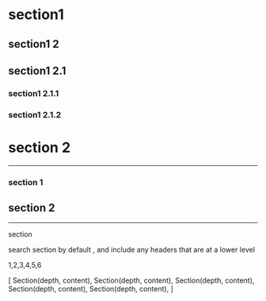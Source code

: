 # section1

## section1 2

## section1 2.1

### section1 2.1.1

### section1 2.1.2

# section 2
--------

### section 1

## section 2

----

section

 search section by default , and include any headers that are at a lower level

 1,2,3,4,5,6

 [
   Section(depth, content),
   Section(depth, content),
   Section(depth, content),
   Section(depth, content),
   Section(depth, content),
 ]